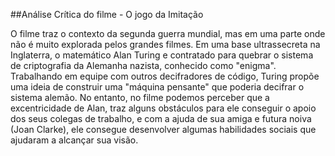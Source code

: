 ##Análise Crítica do filme - O jogo da Imitação


O filme traz o contexto da segunda guerra mundial, mas em uma parte onde não é muito explorada pelos grandes filmes.
Em uma base ultrassecreta na Inglaterra, o matemático Alan Turing e contratado para quebrar o sistema de criptografia da Alemanha nazista, conhecido como "enigma".
Trabalhando em equipe com outros decifradores de código, Turing propõe uma ideia de construir uma "máquina pensante" que poderia decifrar o sistema alemão.
No entanto, no filme podemos perceber que a excentricidade de Alan, traz alguns obstáculos para ele conseguir o apoio dos seus colegas de trabalho, e com a ajuda de sua amiga e futura noiva (Joan Clarke), ele consegue desenvolver algumas habilidades sociais que ajudaram a alcançar sua visão.
